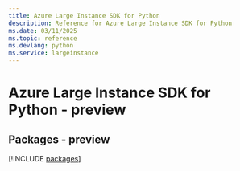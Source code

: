 ```yaml
---
title: Azure Large Instance SDK for Python
description: Reference for Azure Large Instance SDK for Python
ms.date: 03/11/2025
ms.topic: reference
ms.devlang: python
ms.service: largeinstance
---
```

# Azure Large Instance SDK for Python - preview
## Packages - preview
[!INCLUDE [packages](large-instance-index.md)]
